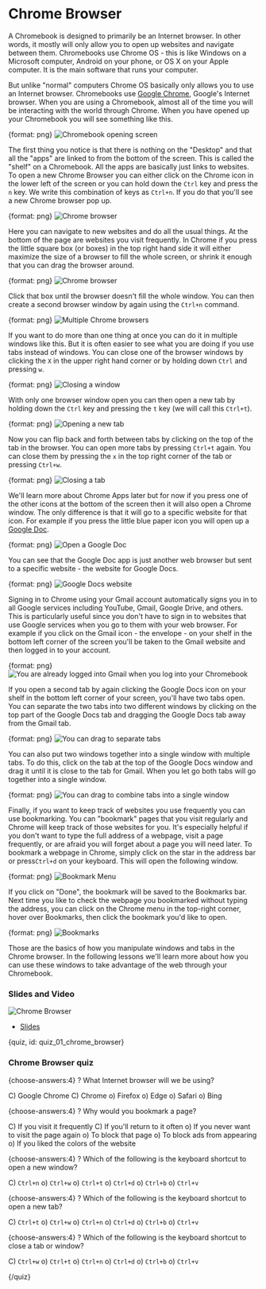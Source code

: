# Chrome Browser

A Chromebook is designed to primarily be an Internet browser. In other words, it mostly will only allow you to open up websites and navigate between them. Chromebooks use Chrome OS - this is like Windows on a Microsoft computer, Android on your phone, or OS X on your Apple computer. It is the main software that runs your computer.

But unlike "normal" computers Chrome OS basically only allows you to use an Internet browser. Chromebooks use [Google Chrome](https://www.google.com/chrome/), Google's Internet browser. When you are using a Chromebook, almost all of the time you will be interacting with the world through Chrome. When you have opened up your Chromebook you will see something like this.

{format: png}
![Chromebook opening screen](https://docs.google.com/presentation/d/1ywZbtFacZK0UIsnt2g-sheC9du_rw_7XZ1FX4rRt27M/export/png?id=1ywZbtFacZK0UIsnt2g-sheC9du_rw_7XZ1FX4rRt27M&pageid=g3964b445cb_1_0)


The first thing you notice is that there is nothing on the "Desktop" and that all the "apps" are linked to from the bottom of the screen. This is called the "shelf" on a Chromebook. All the apps are basically just links to websites. To open a new Chrome Browser you can either click on the Chrome icon in the lower left of the screen or you can hold down the `Ctrl` key and press the `n` key. We write this combination of keys as `Ctrl+n`. If you do that you'll see a new Chrome browser pop up.

{format: png}
![Chrome browser](https://docs.google.com/presentation/d/1ywZbtFacZK0UIsnt2g-sheC9du_rw_7XZ1FX4rRt27M/export/png?id=1ywZbtFacZK0UIsnt2g-sheC9du_rw_7XZ1FX4rRt27M&pageid=g3964b445cb_1_25)


Here you can navigate to new websites and do all the usual things. At the bottom of the page are websites you visit frequently. In Chrome if you press the little square box (or boxes) in the top right hand side it will either maximize the size of a browser to fill the whole screen, or shrink it enough that you can drag the browser around.

{format: png}
![Chrome browser](https://docs.google.com/presentation/d/1ywZbtFacZK0UIsnt2g-sheC9du_rw_7XZ1FX4rRt27M/export/png?id=1ywZbtFacZK0UIsnt2g-sheC9du_rw_7XZ1FX4rRt27M&pageid=g3964b445cb_1_8)

Click that box until the browser doesn't fill the whole window. You can then create a second browser window by again using the `Ctrl+n` command.

{format: png}
![Multiple Chrome browsers](https://docs.google.com/presentation/d/1ywZbtFacZK0UIsnt2g-sheC9du_rw_7XZ1FX4rRt27M/export/png?id=1ywZbtFacZK0UIsnt2g-sheC9du_rw_7XZ1FX4rRt27M&pageid=g3964b445cb_1_14)


If you want to do more than one thing at once you can do it in multiple windows like this. But it is often easier to see what you are doing if you use tabs instead of windows. You can close one of the browser windows by clicking the `X` in the upper right hand corner or by holding down `Ctrl` and pressing `w`.


{format: png}
![Closing a window](https://docs.google.com/presentation/d/1ywZbtFacZK0UIsnt2g-sheC9du_rw_7XZ1FX4rRt27M/export/png?id=1ywZbtFacZK0UIsnt2g-sheC9du_rw_7XZ1FX4rRt27M&pageid=g3964b445cb_1_34)

With only one browser window open you can then open a new tab by holding down the `Ctrl` key and pressing the `t` key (we will call this `Ctrl+t`).

{format: png}
![Opening a new tab](https://docs.google.com/presentation/d/1ywZbtFacZK0UIsnt2g-sheC9du_rw_7XZ1FX4rRt27M/export/png?id=1ywZbtFacZK0UIsnt2g-sheC9du_rw_7XZ1FX4rRt27M&pageid=g3964b445cb_1_21)

Now you can flip back and forth between tabs by clicking on the top of the tab in the browser. You can open more tabs by pressing `Ctrl+t` again. You can close them by pressing the `x` in the top right corner of the tab or pressing `Ctrl+w`.


{format: png}
![Closing a tab](https://docs.google.com/presentation/d/1ywZbtFacZK0UIsnt2g-sheC9du_rw_7XZ1FX4rRt27M/export/png?id=1ywZbtFacZK0UIsnt2g-sheC9du_rw_7XZ1FX4rRt27M&pageid=g3964b445cb_1_58)


We'll learn more about Chrome Apps later but for now if you press one of the other icons at the bottom of the screen then it will also open a Chrome window. The only difference is that it will go to a specific website for that icon. For example if you press the little blue paper icon you will open up a [Google Doc](https://www.google.com/docs/about/).

{format: png}
![Open a Google Doc](https://docs.google.com/presentation/d/1ywZbtFacZK0UIsnt2g-sheC9du_rw_7XZ1FX4rRt27M/export/png?id=1ywZbtFacZK0UIsnt2g-sheC9du_rw_7XZ1FX4rRt27M&pageid=g3964b445cb_1_42)

You can see that the Google Doc app is just another web browser but sent to a specific website - the website for Google Docs.

{format: png}
![Google Docs website](https://docs.google.com/presentation/d/1ywZbtFacZK0UIsnt2g-sheC9du_rw_7XZ1FX4rRt27M/export/png?id=1ywZbtFacZK0UIsnt2g-sheC9du_rw_7XZ1FX4rRt27M&pageid=g3964b445cb_1_51)

Signing in to Chrome using your Gmail account automatically signs you in to all Google services including YouTube, Gmail, Google Drive, and others. This is particularly useful since you don't have to sign in to websites that use Google services when you go to them with your web browser.  For example if you click on the Gmail icon - the envelope - on your shelf in the bottom left corner of the screen you'll be taken to the Gmail website and then logged in to your account. 

{format: png}
![You are already logged into Gmail when you log into your Chromebook](https://docs.google.com/presentation/d/1ywZbtFacZK0UIsnt2g-sheC9du_rw_7XZ1FX4rRt27M/export/png?id=1ywZbtFacZK0UIsnt2g-sheC9du_rw_7XZ1FX4rRt27M&pageid=g3964b445cb_4_12)


If you open a second tab by again clicking the Google Docs icon on your shelf in the bottom left corner of your screen, you'll have two tabs open. You can separate the two tabs into two different windows by clicking on the top part of the Google Docs tab and dragging the Google Docs tab away from the Gmail tab.

{format: png}
![You can drag to separate tabs](https://docs.google.com/presentation/d/1ywZbtFacZK0UIsnt2g-sheC9du_rw_7XZ1FX4rRt27M/export/png?id=1ywZbtFacZK0UIsnt2g-sheC9du_rw_7XZ1FX4rRt27M&pageid=g3964b445cb_1_65)

You can also put two windows together into a single window with multiple tabs. To do this, click on the tab at the top of the Google Docs window and drag it until it is close to the tab for Gmail. When you let go both tabs will go together into a single window.

{format: png}
![You can drag to combine tabs into a single window](https://docs.google.com/presentation/d/1ywZbtFacZK0UIsnt2g-sheC9du_rw_7XZ1FX4rRt27M/export/png?id=1ywZbtFacZK0UIsnt2g-sheC9du_rw_7XZ1FX4rRt27M&pageid=g3964b445cb_4_3)


Finally, if you want to keep track of websites you use frequently you can use bookmarking. You can "bookmark" pages that you visit regularly and Chrome will keep track of those websites for you. It's especially helpful if you don't want to type the full address of a webpage, visit a page frequently, or are afraid you will forget about a page you will need later. To bookmark a webpage in Chrome, simply click on the star in the address bar or press`Ctrl+d` on your keyboard. This will open the following window.

{format: png}
![Bookmark Menu](https://docs.google.com/presentation/d/1ywZbtFacZK0UIsnt2g-sheC9du_rw_7XZ1FX4rRt27M/export/png?id=1ywZbtFacZK0UIsnt2g-sheC9du_rw_7XZ1FX4rRt27M&pageid=g325fd519ca_0_1)

If you click on "Done", the bookmark will be saved to the Bookmarks bar. Next time you like to check the webpage you bookmarked without typing the address, you can click on the Chrome menu in the top-right corner, hover over Bookmarks, then click the bookmark you'd like to open.

{format: png}
![Bookmarks](https://docs.google.com/presentation/d/1ywZbtFacZK0UIsnt2g-sheC9du_rw_7XZ1FX4rRt27M/export/png?id=1ywZbtFacZK0UIsnt2g-sheC9du_rw_7XZ1FX4rRt27M&pageid=g325fd519ca_0_5)

Those are the basics of how you manipulate windows and tabs in the Chrome browser. In the following lessons we'll learn more about how you can use these windows to take advantage of the web through your Chromebook.



### Slides and Video

![Chrome Browser](https://youtu.be/Xeoh5Sgly4Y)

* [Slides](https://docs.google.com/presentation/d/1ywZbtFacZK0UIsnt2g-sheC9du_rw_7XZ1FX4rRt27M/edit?usp=sharing)


{quiz, id: quiz_01_chrome_browser}

### Chrome Browser quiz

{choose-answers:4}
? What Internet browser will we be using?

C) Google Chrome
C) Chrome
o) Firefox
o) Edge
o) Safari
o) Bing

{choose-answers:4}
? Why would you bookmark a page?

C) If you visit it frequently
C) If you'll return to it often
o) If you never want to visit the page again
o) To block that page
o) To block ads from appearing
o) If you liked the colors of the website

{choose-answers:4}
? Which of the following is the keyboard shortcut to open a new window?

C) `Ctrl+n`
o) `Ctrl+w`
o) `Ctrl+t`
o) `Ctrl+d`
o) `Ctrl+b`
o) `Ctrl+v`


{choose-answers:4}
? Which of the following is the keyboard shortcut to open a new tab?

C) `Ctrl+t`
o) `Ctrl+w`
o) `Ctrl+n`
o) `Ctrl+d`
o) `Ctrl+b`
o) `Ctrl+v`

{choose-answers:4}
? Which of the following is the keyboard shortcut to close a tab or window?

C) `Ctrl+w`
o) `Ctrl+t`
o) `Ctrl+n`
o) `Ctrl+d`
o) `Ctrl+b`
o) `Ctrl+v`

{/quiz}
